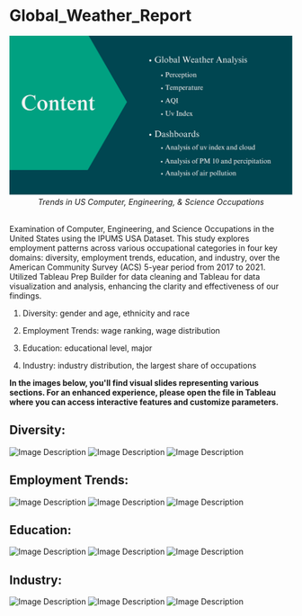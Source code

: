 # Global_Weather_Report

<p align="center">
  <img src="presentation_content.jpg" width="1000"/>
  <br>
  <em>Trends in US Computer, Engineering, & Science Occupations</em>
</p>

\
Examination of Computer, Engineering, and Science Occupations in the United States using the IPUMS USA Dataset. This study explores employment patterns across various occupational categories in four key domains: diversity, employment trends, education, and industry, over the American Community Survey (ACS) 5-year period from 2017 to 2021. Utilized Tableau Prep Builder for data cleaning and Tableau for data visualization and analysis, enhancing the clarity and effectiveness of our findings.

1. Diversity: gender and age, ethnicity and race

2. Employment Trends: wage ranking, wage distribution

3. Education: educational level, major

4. Industry: industry distribution, the largest share of occupations 

**In the images below, you'll find visual slides representing various sections. For an enhanced experience, please open the file in Tableau where you can access interactive features and customize parameters.**

## Diversity: 

<img src="Presentation/image2.png" alt="Image Description">
<img src="Presentation/image3.png" alt="Image Description">
<img src="Presentation/image4.png" alt="Image Description">

## Employment Trends:

<img src="Presentation/image5.png" alt="Image Description">
<img src="Presentation/image6.png" alt="Image Description">
<img src="Presentation/image7.png" alt="Image Description">

## Education: 

<img src="Presentation/image8.png" alt="Image Description">
<img src="Presentation/image9.png" alt="Image Description">
<img src="Presentation/image10.png" alt="Image Description">

## Industry:

<img src="Presentation/image11.png" alt="Image Description">
<img src="Presentation/image12.png" alt="Image Description">
<img src="Presentation/image13.png" alt="Image Description">


